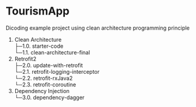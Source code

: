 # TourismApp
Dicoding example project using clean architecture programming principle

1. Clean Architecture\
├─1.0. starter-code\
└─1.1. clean-architecture-final
2. Retrofit2\
├─2.0. update-with-retrofit\
└─2.1. retrofit-logging-interceptor\
└─2.2. retrofit-rxJava2\
└─2.3. retrofit-coroutine
3. Dependency Injection\
└─3.0. dependency-dagger
